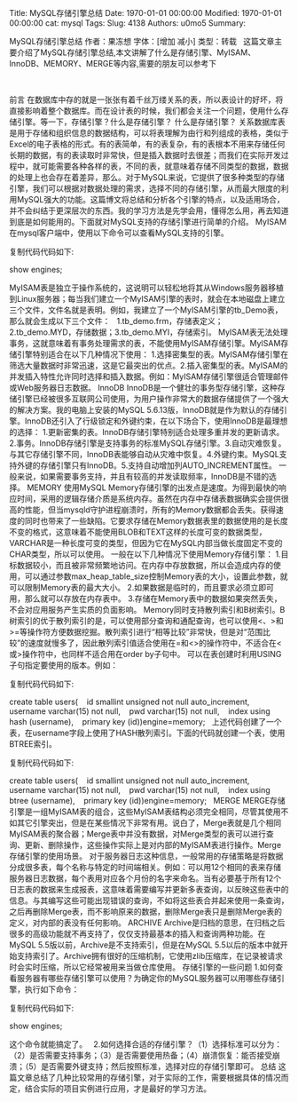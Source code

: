 Title: MySQL存储引擎总结
Date: 1970-01-01 00:00:00
Modified: 1970-01-01 00:00:00
cat: mysql
Tags: 
Slug: 4138
Authors: u0mo5 
Summary: 

MySQL存储引擎总结
作者：果冻想 字体：[增加 减小] 类型：转载
 
这篇文章主要介绍了MySQL存储引擎总结,本文讲解了什么是存储引擎、MyISAM、InnoDB、MEMORY、MERGE等内容,需要的朋友可以参考下
 

 


前言
在数据库中存的就是一张张有着千丝万缕关系的表，所以表设计的好坏，将直接影响着整个数据库。而在设计表的时候，我们都会关注一个问题，使用什么存储引擎。等一下，存储引擎？什么是存储引擎？
什么是存储引擎？
关系数据库表是用于存储和组织信息的数据结构，可以将表理解为由行和列组成的表格，类似于Excel的电子表格的形式。有的表简单，有的表复杂，有的表根本不用来存储任何长期的数据，有的表读取时非常快，但是插入数据时去很差；而我们在实际开发过程中，就可能需要各种各样的表，不同的表，就意味着存储不同类型的数据，数据的处理上也会存在着差异，那么。对于MySQL来说，它提供了很多种类型的存储引擎，我们可以根据对数据处理的需求，选择不同的存储引擎，从而最大限度的利用MySQL强大的功能。这篇博文将总结和分析各个引擎的特点，以及适用场合，并不会纠结于更深层次的东西。我的学习方法是先学会用，懂得怎么用，再去知道到底是如何能用的。下面就对MySQL支持的存储引擎进行简单的介绍。
MyISAM
在mysql客户端中，使用以下命令可以查看MySQL支持的引擎。

复制代码代码如下:

show engines;

MyISAM表是独立于操作系统的，这说明可以轻松地将其从Windows服务器移植到Linux服务器；每当我们建立一个MyISAM引擎的表时，就会在本地磁盘上建立三个文件，文件名就是表明。例如，我建立了一个MyISAM引擎的tb_Demo表，那么就会生成以下三个文件：
 
1.tb_demo.frm，存储表定义；2.tb_demo.MYD，存储数据；3.tb_demo.MYI，存储索引。
MyISAM表无法处理事务，这就意味着有事务处理需求的表，不能使用MyISAM存储引擎。MyISAM存储引擎特别适合在以下几种情况下使用：
1.选择密集型的表。MyISAM存储引擎在筛选大量数据时非常迅速，这是它最突出的优点。2.插入密集型的表。MyISAM的并发插入特性允许同时选择和插入数据。例如：MyISAM存储引擎很适合管理邮件或Web服务器日志数据。
InnoDB
InnoDB是一个健壮的事务型存储引擎，这种存储引擎已经被很多互联网公司使用，为用户操作非常大的数据存储提供了一个强大的解决方案。我的电脑上安装的MySQL 5.6.13版，InnoDB就是作为默认的存储引擎。InnoDB还引入了行级锁定和外键约束，在以下场合下，使用InnoDB是最理想的选择：
1.更新密集的表。InnoDB存储引擎特别适合处理多重并发的更新请求。2.事务。InnoDB存储引擎是支持事务的标准MySQL存储引擎。3.自动灾难恢复。与其它存储引擎不同，InnoDB表能够自动从灾难中恢复。4.外键约束。MySQL支持外键的存储引擎只有InnoDB。5.支持自动增加列AUTO_INCREMENT属性。
一般来说，如果需要事务支持，并且有较高的并发读取频率，InnoDB是不错的选择。
MEMORY
使用MySQL Memory存储引擎的出发点是速度。为得到最快的响应时间，采用的逻辑存储介质是系统内存。虽然在内存中存储表数据确实会提供很高的性能，但当mysqld守护进程崩溃时，所有的Memory数据都会丢失。获得速度的同时也带来了一些缺陷。它要求存储在Memory数据表里的数据使用的是长度不变的格式，这意味着不能使用BLOB和TEXT这样的长度可变的数据类型，VARCHAR是一种长度可变的类型，但因为它在MySQL内部当做长度固定不变的CHAR类型，所以可以使用。
一般在以下几种情况下使用Memory存储引擎：
1.目标数据较小，而且被非常频繁地访问。在内存中存放数据，所以会造成内存的使用，可以通过参数max_heap_table_size控制Memory表的大小，设置此参数，就可以限制Memory表的最大大小。
2.如果数据是临时的，而且要求必须立即可用，那么就可以存放在内存表中。
3.存储在Memory表中的数据如果突然丢失，不会对应用服务产生实质的负面影响。
Memory同时支持散列索引和B树索引。B树索引的优于散列索引的是，可以使用部分查询和通配查询，也可以使用&lt;、&gt;和&gt;=等操作符方便数据挖掘。散列索引进行“相等比较”非常快，但是对“范围比较”的速度就慢多了，因此散列索引值适合使用在=和&lt;&gt;的操作符中，不适合在&lt;或&gt;操作符中，也同样不适合用在order by子句中。
可以在表创建时利用USING子句指定要使用的版本。例如：

复制代码代码如下:

create table users(    id smallint unsigned not null auto_increment,    username varchar(15) not null,    pwd varchar(15) not null,    index using hash (username),    primary key (id))engine=memory;
 
上述代码创建了一个表，在username字段上使用了HASH散列索引。下面的代码就创建一个表，使用BTREE索引。
 

复制代码代码如下:

create table users(    id smallint unsigned not null auto_increment,    username varchar(15) not null,    pwd varchar(15) not null,    index using btree (username),    primary key (id))engine=memory;
 
MERGE
MERGE存储引擎是一组MyISAM表的组合，这些MyISAM表结构必须完全相同，尽管其使用不如其它引擎突出，但是在某些情况下非常有用。说白了，Merge表就是几个相同MyISAM表的聚合器；Merge表中并没有数据，对Merge类型的表可以进行查询、更新、删除操作，这些操作实际上是对内部的MyISAM表进行操作。Merge存储引擎的使用场景。
对于服务器日志这种信息，一般常用的存储策略是将数据分成很多表，每个名称与特定的时间端相关。例如：可以用12个相同的表来存储服务器日志数据，每个表用对应各个月份的名字来命名。当有必要基于所有12个日志表的数据来生成报表，这意味着需要编写并更新多表查询，以反映这些表中的信息。与其编写这些可能出现错误的查询，不如将这些表合并起来使用一条查询，之后再删除Merge表，而不影响原来的数据，删除Merge表只是删除Merge表的定义，对内部的表没有任何影响。
ARCHIVE
Archive是归档的意思，在归档之后很多的高级功能就不再支持了，仅仅支持最基本的插入和查询两种功能。在MySQL 5.5版以前，Archive是不支持索引，但是在MySQL 5.5以后的版本中就开始支持索引了。Archive拥有很好的压缩机制，它使用zlib压缩库，在记录被请求时会实时压缩，所以它经常被用来当做仓库使用。
存储引擎的一些问题
1.如何查看服务器有哪些存储引擎可以使用？为确定你的MySQL服务器可以用哪些存储引擎，执行如下命令：

复制代码代码如下:

show engines;

这个命令就能搞定了。
 
2.如何选择合适的存储引擎？（1）选择标准可以分为：（2）是否需要支持事务；（3）是否需要使用热备；（4）崩溃恢复：能否接受崩溃；（5）是否需要外键支持；然后按照标准，选择对应的存储引擎即可。
总结
这篇文章总结了几种比较常用的存储引擎，对于实际的工作，需要根据具体的情况而定，结合实际的项目实例进行应用，才是最好的学习方法。


